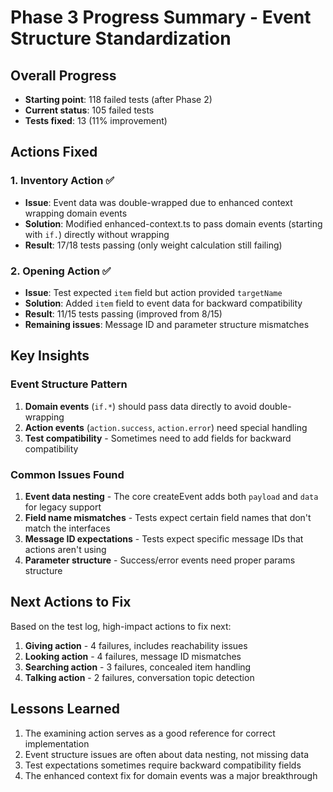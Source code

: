 # Phase 3 Progress Summary - Event Structure Standardization

## Overall Progress
- **Starting point**: 118 failed tests (after Phase 2)
- **Current status**: 105 failed tests
- **Tests fixed**: 13 (11% improvement)

## Actions Fixed

### 1. Inventory Action ✅
- **Issue**: Event data was double-wrapped due to enhanced context wrapping domain events
- **Solution**: Modified enhanced-context.ts to pass domain events (starting with `if.`) directly without wrapping
- **Result**: 17/18 tests passing (only weight calculation still failing)

### 2. Opening Action ✅
- **Issue**: Test expected `item` field but action provided `targetName`
- **Solution**: Added `item` field to event data for backward compatibility
- **Result**: 11/15 tests passing (improved from 8/15)
- **Remaining issues**: Message ID and parameter structure mismatches

## Key Insights

### Event Structure Pattern
1. **Domain events** (`if.*`) should pass data directly to avoid double-wrapping
2. **Action events** (`action.success`, `action.error`) need special handling
3. **Test compatibility** - Sometimes need to add fields for backward compatibility

### Common Issues Found
1. **Event data nesting** - The core createEvent adds both `payload` and `data` for legacy support
2. **Field name mismatches** - Tests expect certain field names that don't match the interfaces
3. **Message ID expectations** - Tests expect specific message IDs that actions aren't using
4. **Parameter structure** - Success/error events need proper params structure

## Next Actions to Fix

Based on the test log, high-impact actions to fix next:
1. **Giving action** - 4 failures, includes reachability issues
2. **Looking action** - 4 failures, message ID mismatches
3. **Searching action** - 3 failures, concealed item handling
4. **Talking action** - 2 failures, conversation topic detection

## Lessons Learned
1. The examining action serves as a good reference for correct implementation
2. Event structure issues are often about data nesting, not missing data
3. Test expectations sometimes require backward compatibility fields
4. The enhanced context fix for domain events was a major breakthrough